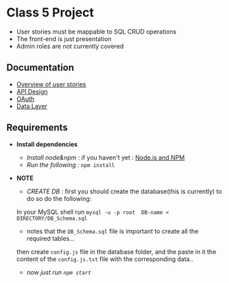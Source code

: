 # Class 5 Project

- User stories must be mappable to SQL CRUD operations
- The front-end is just presentation
- Admin roles are not currently covered

## Documentation

* [Overview of user stories](https://github.com/hyf-project5/super-duper-5/blob/master/docs/README.USERSTORIES.md)
* [API Design](https://github.com/hyf-project5/super-duper-5/blob/master/docs/README.API-DESIGN.md)
* [OAuth](https://github.com/hyf-project5/super-duper-5/blob/master/docs/README.GitHubOAuth.md)
* [Data Layer](https://github.com/hyf-project5/super-duper-5/blob/master/docs/README.datalayer.md)

## Requirements

* **Install dependencies**
  * *Install node&npm :* if you haven't yet : [Node.js and NPM](http://nodejs.org/)
  * *Run the following :* `npm install`
* **NOTE**
  * *CREATE DB :* first you should create the database(this is currently) to do so do the following:


  In your MySQL shell run `mysql -u -p root  DB-name < DIRECTORY/DB_Schema.sql`
  * notes that the `DB_Schema.sql` file is important to create all the required tables...


  then create `config.js` file in the database folder, and the paste in it the content of
  the `config.js.txt` file with the corresponding data..


  * *now just run `npm start`*
